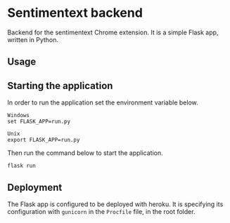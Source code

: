 # Sentimentext backend
Backend for the sentimentext Chrome extension.
It is a simple Flask app, written in Python.

## Usage

## Starting the application
In order to run the application set the environment
variable below.
```
Windows
set FLASK_APP=run.py

Unix
export FLASK_APP=run.py
```
Then run the command below to start the application.
```
flask run
```

## Deployment 

The Flask app is configured to be deployed with heroku.
It is specifying its configuration with `gunicorn` in the `Procfile` file, in the root folder.